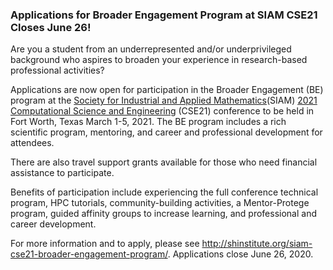 ### Applications for Broader Engagement Program at SIAM CSE21 Closes June 26!

Are you a student from an underrepresented and/or underprivileged background who
aspires to broaden your experience in research-based professional activities?

Applications are now open for participation in the Broader Engagement (BE) 
program at the [Society for Industrial and Applied 
Mathematics](https://siam.org/)(SIAM) [2021 Computational Science and 
Engineering](https://www.siam.org/conferences/cm/conference/cse21) (CSE21) 
conference to be held in Fort Worth, Texas March 1-5, 2021. The BE program
includes a rich scientific program, mentoring, and career and professional
development for attendees. 

There are also travel support grants available for those who need financial
assistance to participate.

Benefits of participation include experiencing the full conference technical 
program, HPC tutorials, community-building activities, a Mentor-Protege program,
guided affinity groups to increase learning, and professional and career 
development.

For more information and to apply, please see 
<http://shinstitute.org/siam-cse21-broader-engagement-program/>. Applications
close June 26, 2020.
